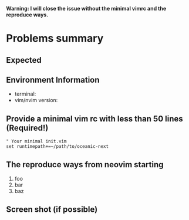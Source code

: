**Warning:  I will close the issue without the minimal vimrc and the reproduce ways.**

# Problems summary


## Expected


## Environment Information

 * terminal:
 * vim/nvim version:



## Provide a minimal vim rc with less than 50 lines (Required!)

```vim
" Your minimal init.vim
set runtimepath+=~/path/to/oceanic-next
```


## The reproduce ways from neovim starting

 1. foo
 2. bar
 3. baz


## Screen shot (if possible)


